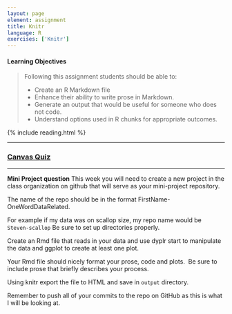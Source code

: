 ```yaml
---
layout: page
element: assignment
title: Knitr                
language: R
exercises: ['Knitr']
---
```


#### Learning Objectives

> Following this assignment students should be able to:
>
> *   Create an R Markdown file
> *   Enhance their ability to write prose in Markdown.
> *   Generate an output that would be useful for someone who does not code.
> *   Understand options used in R chunks for appropriate outcomes.


{% include reading.html %}





<!-- End of Assignments Template - Be sure to keep the include statements -->

****

### [Canvas Quiz](https://canvas.uw.edu/courses/1479009/quizzes)

---

**Mini Project question**
This week you will need to create a new project in the class organization on github that will serve as your mini-project repository.

The name of the repo should be in the format FirstName-OneWordDataRelated.

For example if my data was on scallop size, my repo name would be `Steven-scallop`
Be sure to set up directories properly.

Create an Rmd file that reads in your data and use dyplr start to manipulate the data and ggplot to create at least one plot.

Your Rmd file should nicely format your prose, code and plots.  Be sure to include prose that briefly describes your process.

Using knitr export the file to HTML and save in `output` directory.

Remember to push all of your commits to the repo on GitHub as this is what I will be looking at.
